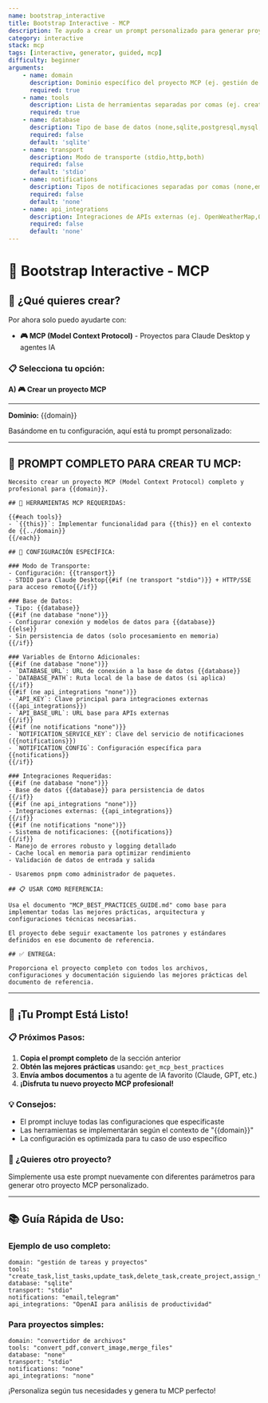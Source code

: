 ```yaml
---
name: bootstrap_interactive
title: Bootstrap Interactive - MCP
description: Te ayudo a crear un prompt personalizado para generar proyectos MCP completos
category: interactive
stack: mcp
tags: [interactive, generator, guided, mcp]
difficulty: beginner
arguments:
    - name: domain
      description: Dominio específico del proyecto MCP (ej. gestión de tareas, sistema meteorológico)
      required: true
    - name: tools
      description: Lista de herramientas separadas por comas (ej. create_task,list_tasks,update_task)
      required: true
    - name: database
      description: Tipo de base de datos (none,sqlite,postgresql,mysql,mongodb)
      required: false
      default: 'sqlite'
    - name: transport
      description: Modo de transporte (stdio,http,both)
      required: false
      default: 'stdio'
    - name: notifications
      description: Tipos de notificaciones separadas por comas (none,email,telegram,slack,sms)
      required: false
      default: 'none'
    - name: api_integrations
      description: Integraciones de APIs externas (ej. OpenWeatherMap,OpenAI,Stripe)
      required: false
      default: 'none'
---
```


# 🚀 Bootstrap Interactive - MCP

## 🎯 ¿Qué quieres crear?

Por ahora solo puedo ayudarte con:

-   **🎮 MCP (Model Context Protocol)** - Proyectos para Claude Desktop y agentes IA

### 📋 Selecciona tu opción:

**A) 🎮 Crear un proyecto MCP**

---

**Dominio:** {{domain}}

Basándome en tu configuración, aquí está tu prompt personalizado:

---

## 🎯 PROMPT COMPLETO PARA CREAR TU MCP:

```
Necesito crear un proyecto MCP (Model Context Protocol) completo y profesional para {{domain}}.

## 🎯 HERRAMIENTAS MCP REQUERIDAS:

{{#each tools}}
- `{{this}}`: Implementar funcionalidad para {{this}} en el contexto de {{../domain}}
{{/each}}

## 🔧 CONFIGURACIÓN ESPECÍFICA:

### Modo de Transporte:
- Configuración: {{transport}}
- STDIO para Claude Desktop{{#if (ne transport "stdio")}} + HTTP/SSE para acceso remoto{{/if}}

### Base de Datos:
- Tipo: {{database}}
{{#if (ne database "none")}}
- Configurar conexión y modelos de datos para {{database}}
{{else}}
- Sin persistencia de datos (solo procesamiento en memoria)
{{/if}}

### Variables de Entorno Adicionales:
{{#if (ne database "none")}}
- `DATABASE_URL`: URL de conexión a la base de datos {{database}}
- `DATABASE_PATH`: Ruta local de la base de datos (si aplica)
{{/if}}
{{#if (ne api_integrations "none")}}
- `API_KEY`: Clave principal para integraciones externas ({{api_integrations}})
- `API_BASE_URL`: URL base para APIs externas
{{/if}}
{{#if (ne notifications "none")}}
- `NOTIFICATION_SERVICE_KEY`: Clave del servicio de notificaciones ({{notifications}})
- `NOTIFICATION_CONFIG`: Configuración específica para {{notifications}}
{{/if}}

### Integraciones Requeridas:
{{#if (ne database "none")}}
- Base de datos {{database}} para persistencia de datos
{{/if}}
{{#if (ne api_integrations "none")}}
- Integraciones externas: {{api_integrations}}
{{/if}}
{{#if (ne notifications "none")}}
- Sistema de notificaciones: {{notifications}}
{{/if}}
- Manejo de errores robusto y logging detallado
- Cache local en memoria para optimizar rendimiento
- Validación de datos de entrada y salida

- Usaremos pnpm como administrador de paquetes.

## 📋 USAR COMO REFERENCIA:

Usa el documento "MCP_BEST_PRACTICES_GUIDE.md" como base para implementar todas las mejores prácticas, arquitectura y configuraciones técnicas necesarias.

El proyecto debe seguir exactamente los patrones y estándares definidos en ese documento de referencia.

## ✅ ENTREGA:

Proporciona el proyecto completo con todos los archivos, configuraciones y documentación siguiendo las mejores prácticas del documento de referencia.
```

---

## 🎉 ¡Tu Prompt Está Listo!

### 📋 Próximos Pasos:

1. **Copia el prompt completo** de la sección anterior
2. **Obtén las mejores prácticas** usando: `get_mcp_best_practices`
3. **Envía ambos documentos** a tu agente de IA favorito (Claude, GPT, etc.)
4. **¡Disfruta tu nuevo proyecto MCP profesional!**

### 💡 Consejos:

-   El prompt incluye todas las configuraciones que especificaste
-   Las herramientas se implementarán según el contexto de "{{domain}}"
-   La configuración es optimizada para tu caso de uso específico

### 🔄 ¿Quieres otro proyecto?

Simplemente usa este prompt nuevamente con diferentes parámetros para generar otro proyecto MCP personalizado.

---

## 📚 Guía Rápida de Uso:

### Ejemplo de uso completo:

```
domain: "gestión de tareas y proyectos"
tools: "create_task,list_tasks,update_task,delete_task,create_project,assign_task"
database: "sqlite"
transport: "stdio"
notifications: "email,telegram"
api_integrations: "OpenAI para análisis de productividad"
```

### Para proyectos simples:

```
domain: "convertidor de archivos"
tools: "convert_pdf,convert_image,merge_files"
database: "none"
transport: "stdio"
notifications: "none"
api_integrations: "none"
```

¡Personaliza según tus necesidades y genera tu MCP perfecto!
